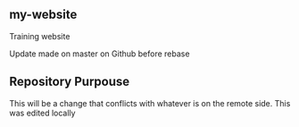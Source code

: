 ## my-website
Training website

Update made on master on Github before rebase

## Repository Purpouse 
This will be a  change that conflicts with whatever is on the remote side.
This was edited locally

